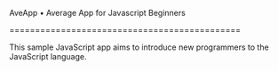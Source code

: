 AveApp • Average App for Javascript Beginners

=============================================

This sample JavaScript app aims to introduce new
programmers to the JavaScript language.

